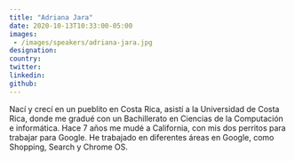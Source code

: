 ```yaml
---
title: "Adriana Jara"
date: 2020-10-13T10:33:00-05:00
images:
 - /images/speakers/adriana-jara.jpg
designation: 
country: 
twitter: 
linkedin: 
github: 
---
```


Nací y crecí en un pueblito en Costa Rica, asistí a la Universidad de Costa Rica, donde me gradué con un Bachillerato en Ciencias de la Computación e informática. Hace 7 años me mudé a California, con mis dos perritos para trabajar para Google. He trabajado en diferentes áreas en Google, como Shopping, Search y Chrome OS.

